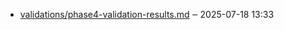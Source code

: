 - [validations/phase4-validation-results.md](validations/phase4-validation-results.md) ‒ 2025-07-18 13:33
